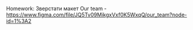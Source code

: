 Homework: Зверстати макет Our team - https://www.figma.com/file/JQ5Tv09MikgxVxf0K5WxqQ/our_team?node-id=1%3A2